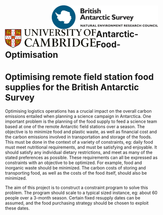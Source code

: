 [<img align="right" src=Images/BAS_logo_colour.jpg width=350px>](https://bas.ac.uk/ai)
[<img align="left" src=Images/cambridge_university2.svg width=300px>](https://ai4er-cdt.esc.cam.ac.uk/)
<br/><br/>

# Antarctic-Food-Optimisation

<h1>Optimising remote field station food supplies for the British Antarctic Survey</h1>

Optimising logistics operations has a crucial impact on the overall carbon emissions entailed when 
planning a science campaign in Antarctica. One important problem is the planning of the food 
supply to feed a science team based at one of the remote Antarctic field stations over a season. 
The objective is to minimize food and plastic waste, as well as financial cost and the carbon 
emissions involved in transportation and storage of the foods. This must be done in the context of 
a variety of constraints, eg: daily food must meet nutritional requirements, and must be satisfying 
and enjoyable. It should satisfy any individual dietary restrictions, and meet as many of the stated 
preferences as possible. These requirements can all be expressed as constraints with an objective 
to be optimized. For example, food and inorganic waste should be minimized. The carbon costs of 
storing and transporting food, as well as the costs of the food itself, should also be minimized. 

The aim of this project is to construct a constraint program to solve this problem. The program 
should scale to a typical sized instance, eg: about 60 people over a 3-month season. Certain fixed 
resupply dates can be assumed, and the food purchasing strategy should be chosen to exploit 
these dates.




